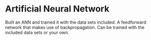 # Artificial Neural Network
Built an ANN and trained it with the data sets included. A feedforward network that makes use of backpropagation. Can be trained with the included data sets or your own. 

